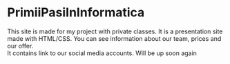 # PrimiiPasiInInformatica

This site is made for my project with private classes. It is a presentation site made with  HTML/CSS. You can see information about our team, prices and our offer.<br>
It contains link to our social media accounts. Will be up soon again
